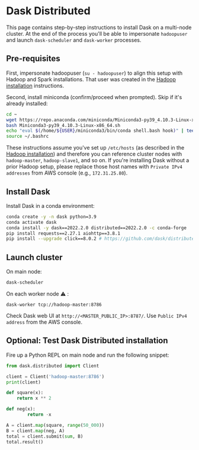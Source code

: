 # Dask Distributed

This page contains step-by-step instructions to install Dask on a multi-node cluster.
At the end of the process you'll be able to impersonate `hadoopuser` and launch `dask-scheduler` and `dask-worker` processes.

## Pre-requisites

First, impersonate hadoopuser (`su - hadoopuser`) to align this setup with Hadoop and Spark installations.
That user was created in the [Hadoop installation](./HADOOP.md) instructions.

Second, install miniconda (confirm/proceed when prompted). Skip if it's already installed:

```bash
cd ~
wget https://repo.anaconda.com/miniconda/Miniconda3-py39_4.10.3-Linux-x86_64.sh
bash Miniconda3-py39_4.10.3-Linux-x86_64.sh
echo "eval $(/home/${USER}/miniconda3/bin/conda shell.bash hook)" | tee ~/.bashrc
source ~/.bashrc
```

These instructions assume you've set up `/etc/hosts` (as described in the [Hadoop installation](./HADOOP.md)) and therefore you can reference cluster nodes with `hadoop-master`, `hadoop-slave1`, and so on.
If you're installing Dask without a prior Hadoop setup, please replace those host names with `Private IPv4 addresses` from AWS console (e.g., `172.31.25.80`).

## Install Dask

Install Dask in a conda environment:

```bash
conda create -y -n dask python=3.9
conda activate dask
conda install -y dask==2022.2.0 distributed==2022.2.0 -c conda-forge
pip install requests==2.27.1 aiohttp==3.8.1
pip install --upgrade click==8.0.2 # https://github.com/dask/distributed/issues/6013
```

## Launch cluster

On main node:

```bash
dask-scheduler
```

On each worker node :warning: :

```
dask-worker tcp://hadoop-master:8786
```

Check Dask web UI at `http://<MASTER_PUBLIC_IP>:8787/`. 
Use `Public IPv4 address` from the AWS console.

## Optional: Test Dask Distributed installation

Fire up a Python REPL on main node and run the following snippet:

```python
from dask.distributed import Client

client = Client('hadoop-master:8786')
print(client)

def square(x):
    return x ** 2

def neg(x):
        return -x

A = client.map(square, range(50_000))
B = client.map(neg, A)
total = client.submit(sum, B)
total.result()
```
